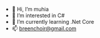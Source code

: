 - 👋 Hi, I’m muhia
- 👀 I’m interested in C#
- 🌱 I’m currently learning .Net Core 
- 📫 breenchoir@gmail.com

